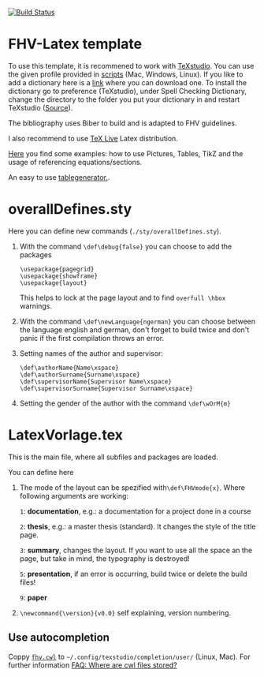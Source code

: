 


[![Build Status](https://travis-ci.org/pasrom/FHV-Latex.svg?branch=master)](https://travis-ci.org/pasrom/FHV-Latex)
#   FHV-Latex template

To use this template, it is recommened to work with [TeXstudio](http://texstudio.sourceforge.net). You can use the given profile provided in [scripts](https://github.com/pasrom/FHV-Latex/tree/master/scripts)  (Mac, Windows, Linux). If you like to add a dictionary here is a [link](https://extensions.libreoffice.org/extensions/german-de-at-frami-dictionaries) where you can download one. To install the dictionary go to preference (TeXstudio), under Spell Checking Dictionary, change the directory to the folder you put your dictionary in and restart TeXstudio ([Source](https://tex.stackexchange.com/questions/87650/dictionary-for-texstudio-no-dictionary-available/87652)).

The bibliography uses Biber to build and is adapted to FHV guidelines.

I also recommend to use [TeX Live](https://www.tug.org/texlive/) Latex distribution. 

[Here](https://github.com/pasrom/FHV-Latex/blob/master/tex/Examples.tex) you find some examples: how to use Pictures, Tables, TikZ and the usage of referencing equations/sections.

An easy to use [tablegenerator.](http://www.tablesgenerator.com).

# overallDefines.sty

Here you can define new commands (`./sty/overallDefines.sty`).

 1. With the command `\def\debug{false}` you can choose to add the packages
 
    ```
    \usepackage{pagegrid}
    \usepackage{showframe}
    \usepackage{layout}
    ```
    This helps to lock at the page layout and to find `overfull \hbox` warnings.
 3. With the command `\def\newLanguage{ngerman}` you can choose between the language english and german, don't forget to build twice and don't panic if the first compilation throws an error.
 4. Setting names of the author and supervisor:
    ```
    \def\authorName{Name\xspace}
    \def\authorSurname{Surname\xspace}
    \def\supervisorName{Supervisor Name\xspace}
    \def\supervisorSurname{Supervisor Surname\xspace}
    ```
 5. Setting the gender of the author with the command `\def\wOrM{m}`

# LatexVorlage.tex

This is the main file, where all subfiles and packages are loaded.

You can define here 

 1. The mode of the layout can be spezified with`\def\FHVmode{x}`. Where following arguments are working:

	 `1`: **documentation**, e.g.: a documentation for a project done in a course
	 
	 `2`: **thesis**, e.g.: a master thesis (standard). It changes the style of the title page.
	 
	`3`: **summary**, changes the layout. If you want to use all the space an the 
	page, but take in mind, the typography is destroyed!

	`5`: **presentation**, if an error is occurring, build twice or delete the build files!
	
	`9`: **paper**

 2. `\newcommand{\version}{v0.0}` self explaining, version numbering.

## Use autocompletion

Coppy [`fhv.cwl`](https://github.com/pasrom/FHV-Latex/blob/master/scripts/fhv.cwl) to `~/.config/texstudio/completion/user/` (Linux, Mac). For further information [FAQ: Where are cwl files stored?](https://sourceforge.net/p/texstudio/wiki/Frequently%20Asked%20Questions/#where-are-cwl-files-stored)